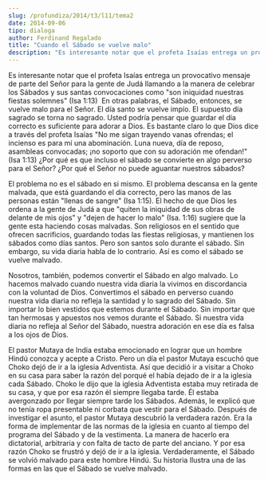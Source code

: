 ```yaml
---
slug: /profundiza/2014/t3/l11/tema2
date: 2014-09-06
tipo: dialoga
author: Ferdinand Regalado
title: "Cuando el Sábado se vuelve malo"
description: "Es interesante notar que el profeta Isaías entrega un provocativo mensaje de  parte del Señor para la gente de Judá llamando a la manera de celebrar los  Sábados y sus santas convocaciones como “son iniquidad nuestras fiestas  solemnes” (Isa 1:13) En otras palabras, el Sábado,..."
---
```


Es interesante notar que el profeta Isaías entrega un provocativo mensaje de parte del Señor para la gente de Judá llamando a la manera de celebrar los Sábados y sus santas convocaciones como "son iniquidad nuestras fiestas solemnes" (Isa 1:13)  En otras palabras, el Sábado, entonces, se vuelve malo para el Señor. El día santo se vuelve impío. El supuesto día sagrado se torna no sagrado. Usted podría pensar que guardar el día correcto es suficiente para adorar a Dios. Es bastante claro lo que Dios dice a través del profeta Isaías "No me sigan trayendo vanas ofrendas; el incienso es para mí una abominación. Luna nueva, día de reposo, asambleas convocadas; ¡no soporto que con su adoración me ofendan!" (Isa 1:13) ¿Por qué es que incluso el sábado se convierte en algo perverso para el Señor? ¿Por qué el Señor no puede aguantar nuestros sábados?

El problema no es el sábado en si mismo. El problema descansa en la gente malvada, que está guardando el día correcto, pero las manos de las personas están "llenas de sangre" (Isa 1:15). El hecho de que Dios les ordena a la gente de Judá a que "quiten la iniquidad de sus obras de delante de mis ojos" y "dejen de hacer lo malo" (Isa. 1:16) sugiere que la gente esta haciendo cosas malvadas. Son religiosos en el sentido que ofrecen sacrificios, guardando todas las fiestas religiosas, y mantienen los sábados como días santos. Pero son santos solo durante el sábado. Sin embargo, su vida diaria habla de lo contrario. Así es como el sábado se vuelve malvado.

Nosotros, también, podemos convertir el Sábado en algo malvado. Lo hacemos malvado cuando nuestra vida diaria la vivimos en discordancia con la voluntad de Dios. Convertimos el sábado en perverso cuando nuestra vida diaria no refleja la santidad y lo sagrado del Sábado. Sin importar lo bien vestidos que estemos durante el Sábado. Sin importar que tan hermosas y apuestos nos vemos durante el Sábado. Si nuestra vida diaria no refleja al Señor del Sábado, nuestra adoración en ese día es falsa a los ojos de Dios.

El pastor Mutaya de India estaba emocionado en lograr que un hombre Hindú conozca y acepte a Cristo. Pero un día el pastor Mutaya escuchó que Choko dejó de ir a la iglesia Adventista. Así que decidió ir a visitar a Choko en su casa para saber la razón del porqué el había dejado de ir a la iglesia cada Sábado. Choko le dijo que la iglesia Adventista estaba muy retirada de su casa, y que por esa razón él siempre llegaba tarde. Él estaba avergonzado por llegar siempre tarde los Sábados. Además, le explicó que no tenía ropa presentable ni corbata que vestir para el Sábado. Después de investigar el asunto, el pastor Mutaya descubrió la verdadera razón. Era la forma de implementar de las normas de la iglesia en cuanto al tiempo del programa del Sábado y de la vestimenta. La manera de hacerlo era dictatorial, arbitraria y con falta de tacto de parte del anciano. Y por esa razón Choko se frustró y dejó de ir a la iglesia. Verdaderamente, el Sábado se volvió malvado para este hombre Hindú. Su historia Ilustra una de las formas en las que el Sábado se vuelve malvado.
